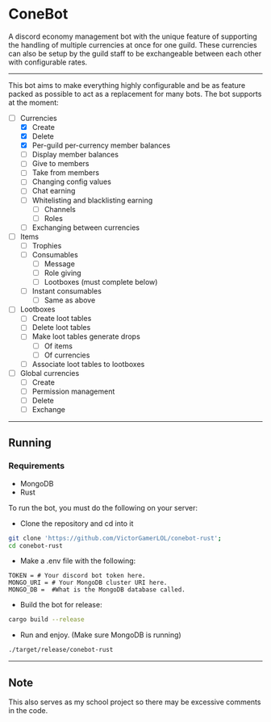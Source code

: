 # ConeBot

A discord economy management bot with the unique feature of supporting the handling of multiple currencies at once for one guild.
These currencies can also be setup by the guild staff to be exchangeable between each other with configurable rates.

---

This bot aims to make everything highly configurable and be as feature packed as possible to act as a replacement for many bots. The bot supports at the moment:

- [ ] Currencies
  - [x] Create
  - [x] Delete
  - [x] Per-guild per-currency member balances
  - [ ] Display member balances <!-- backend done, in progress -->
  - [ ] Give to members <!--backend done -->
  - [ ] Take from members <!-- backend done -->
  - [ ] Changing config values <!-- backend done -->
  - [ ] Chat earning
  - [ ] Whitelisting and blacklisting earning
    - [ ] Channels
    - [ ] Roles
  - [ ] Exchanging between currencies
- [ ] Items
  - [ ] Trophies
  - [ ] Consumables
    - [ ] Message
    - [ ] Role giving
    - [ ] Lootboxes (must complete below)
  - [ ] Instant consumables
    - [ ] Same as above
- [ ] Lootboxes
  - [ ] Create loot tables
  - [ ] Delete loot tables
  - [ ] Make loot tables generate drops
    - [ ] Of items
    - [ ] Of currencies
  - [ ] Associate loot tables to lootboxes
- [ ] Global currencies
  - [ ] Create
  - [ ] Permission management
  - [ ] Delete
  - [ ] Exchange

---

## Running

### Requirements

- MongoDB
- Rust

To run the bot, you must do the following on your server:

- Clone the repository and cd into it

 ```bash
 git clone 'https://github.com/VictorGamerLOL/conebot-rust';
 cd conebot-rust
 ```

- Make a .env file with the following:

```env
TOKEN = # Your discord bot token here.
MONGO_URI = # Your MongoDB cluster URI here.
MONGO_DB =  #What is the MongoDB database called.
```

- Build the bot for release:

```bash
cargo build --release
```

- Run and enjoy. (Make sure MongoDB is running)

```bash
./target/release/conebot-rust
```

---

## Note

This also serves as my school project so there may be excessive comments in the code.

